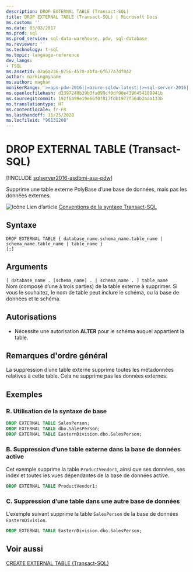 ```yaml
---
description: DROP EXTERNAL TABLE (Transact-SQL)
title: DROP EXTERNAL TABLE (Transact-SQL) | Microsoft Docs
ms.custom: ''
ms.date: 03/03/2017
ms.prod: sql
ms.prod_service: sql-data-warehouse, pdw, sql-database
ms.reviewer: ''
ms.technology: t-sql
ms.topic: language-reference
dev_langs:
- TSQL
ms.assetid: 02a6a236-0756-4570-abfa-6f677a7df042
author: markingmyname
ms.author: maghan
monikerRange: '>=aps-pdw-2016||=azure-sqldw-latest||>=sql-server-2016||=sqlallproducts-allversions||>=sql-server-linux-2017||=azuresqldb-mi-current'
ms.openlocfilehash: d3397248b39b3fa099cf0df90e4396454189941b
ms.sourcegitcommit: 192f6a99e19e66f0f817fdb1977f564b2aaa133b
ms.translationtype: HT
ms.contentlocale: fr-FR
ms.lasthandoff: 11/25/2020
ms.locfileid: "96131208"
---
```

# <a name="drop-external-table-transact-sql"></a>DROP EXTERNAL TABLE (Transact-SQL)
[!INCLUDE [sqlserver2016-asdbmi-asa-pdw](../../includes/applies-to-version/sqlserver2016-asdbmi-asa-pdw.md)]

  Supprime une table externe PolyBase d’une base de données, mais pas les données externes.  
  
 ![Icône Lien d’article](../../database-engine/configure-windows/media/topic-link.gif "Icône Lien d’article") [Conventions de la syntaxe Transact-SQL](../../t-sql/language-elements/transact-sql-syntax-conventions-transact-sql.md)  
  
## <a name="syntax"></a>Syntaxe  
  
```syntaxsql
DROP EXTERNAL TABLE { database_name.schema_name.table_name | schema_name.table_name | table_name }
[;]  
```  
  

## <a name="arguments"></a>Arguments  
 `[ database_name . [schema_name] . | schema_name . ] table_name`  
 Nom (composé d’une à trois parties) de la table externe à supprimer. Si vous le souhaitez, le nom de table peut inclure le schéma, ou la base de données et le schéma.  
  
## <a name="permissions"></a>Autorisations  
  
-   Nécessite une autorisation **ALTER** pour le schéma auquel appartient la table.  
  
## <a name="general-remarks"></a>Remarques d'ordre général  
 La suppression d’une table externe supprime toutes les métadonnées relatives à cette table. Cela ne supprime pas les données externes.  
  
## <a name="examples"></a>Exemples  
  
### <a name="a-using-basic-syntax"></a>R. Utilisation de la syntaxe de base  
  
```sql  
DROP EXTERNAL TABLE SalesPerson;  
DROP EXTERNAL TABLE dbo.SalesPerson;  
DROP EXTERNAL TABLE EasternDivision.dbo.SalesPerson;  
```  
  
### <a name="b-dropping-an-external-table-from-the-current-database"></a>B. Suppression d’une table externe dans la base de données active  
 Cet exemple supprime la table `ProductVendor1`, ainsi que ses données, ses index et toutes les vues dépendantes de la base de données active.  
  
```sql  
DROP EXTERNAL TABLE ProductVendor1;  
```  
  
### <a name="c-dropping-a-table-from-another-database"></a>C. Suppression d’une table dans une autre base de données  
 L'exemple suivant supprime la table `SalesPerson` de la base de données `EasternDivision`.  
  
```sql  
DROP EXTERNAL TABLE EasternDivision.dbo.SalesPerson;  
```  
  
## <a name="see-also"></a>Voir aussi  
 [CREATE EXTERNAL TABLE &#40;Transact-SQL&#41;](../../t-sql/statements/create-external-table-transact-sql.md)  
  
